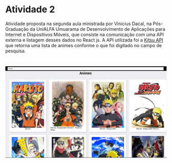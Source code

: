 # Atividade 2

Atividade proposta na segunda aula ministrada por Vinicius Dacal, na Pós-Graduação da UniALFA Umuarama de Desenvolvimento de Aplicações para Internet e Dispositivos Móveis, que consiste na comunicação com uma API externa e listagem desses dados no React js. A API utilizada foi a [Kitsu API](https://kitsu.docs.apiary.io/) que retorna uma lista de animes conforme o que foi digitado no campo de pesquisa.

<h1 align="center">
  <img alt="Animes" title="Animes" src="./assets/animes.png" />
</h1>
